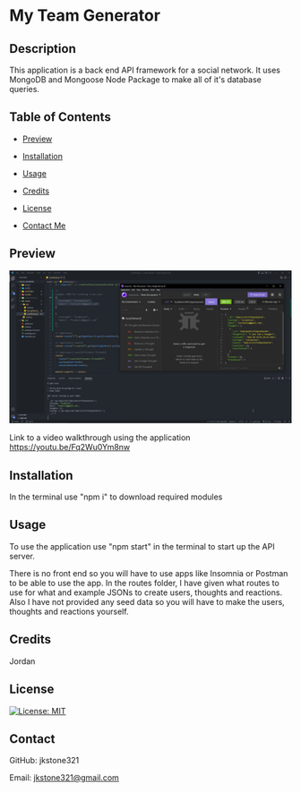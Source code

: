 # My Team Generator

  ## Description
  
  This application is a back end API framework for a social network. It uses MongoDB and Mongoose Node Package to make all of it's database queries.

  ## Table of Contents

  - [Preview](#preview)

  - [Installation](#installation)

  - [Usage](#usage)

  - [Credits](#credits)

  - [License](#license)

  - [Contact Me](#contact)
  
  ## Preview

  ![Screenshot of using Insomnia with the app](/screenshot.png)
  
  Link to a video walkthrough using the application
  https://youtu.be/Fq2Wu0Ym8nw
  
  ## Installation
  
  In the terminal use "npm i" to download required modules
  
  ## Usage
  
  To use the application use "npm start" in the terminal to start up the API server.

  There is no front end so you will have to use apps like Insomnia or Postman to be able to use the app. In the routes folder, I have given what routes to use for what and example JSONs to create users, thoughts and reactions. Also I have not provided any seed data so you will have to make the users, thoughts and reactions yourself.
  
  ## Credits
  
  Jordan
  
  ## License
  
  [![License: MIT](https://img.shields.io/badge/License-MIT-yellow.svg)](https://opensource.org/licenses/MIT)
  
  ## Contact
  
  GitHub: jkstone321

  Email: jkstone321@gmail.com

